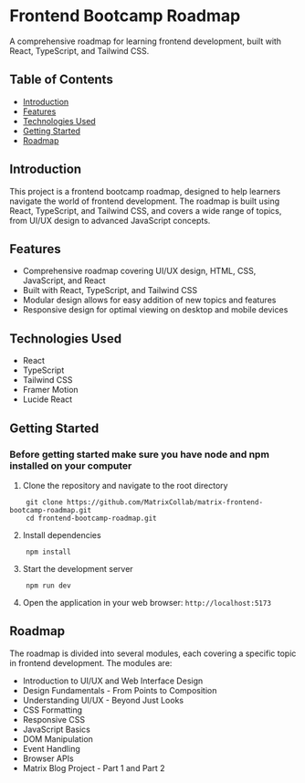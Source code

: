 **Frontend Bootcamp Roadmap**
==========================

A comprehensive roadmap for learning frontend development, built with React, TypeScript, and Tailwind CSS.

**Table of Contents**
-----------------

* [Introduction](#introduction)
* [Features](#features)
* [Technologies Used](#technologies-used)
* [Getting Started](#getting-started)
* [Roadmap](#roadmap)
  

**Introduction**
---------------

This project is a frontend bootcamp roadmap, designed to help learners navigate the world of frontend development. The roadmap is built using React, TypeScript, and Tailwind CSS, and covers a wide range of topics, from UI/UX design to advanced JavaScript concepts.

**Features**
------------

* Comprehensive roadmap covering UI/UX design, HTML, CSS, JavaScript, and React
* Built with React, TypeScript, and Tailwind CSS
* Modular design allows for easy addition of new topics and features
* Responsive design for optimal viewing on desktop and mobile devices

**Technologies Used**
--------------------

* React
* TypeScript
* Tailwind CSS
* Framer Motion
* Lucide React

**Getting Started**
-------------------

### Before getting started make sure you have node and npm installed on your computer

1. Clone the repository and navigate to the root directory
```
    git clone https://github.com/MatrixCollab/matrix-frontend-bootcamp-roadmap.git
    cd frontend-bootcamp-roadmap.git
```
2. Install dependencies 
```
    npm install
```
3. Start the development server

```
    npm run dev
```
4. Open the application in your web browser: `http://localhost:5173`

**Roadmap**
------------

The roadmap is divided into several modules, each covering a specific topic in frontend development. The modules are:

* Introduction to UI/UX and Web Interface Design
* Design Fundamentals - From Points to Composition
* Understanding UI/UX - Beyond Just Looks
* CSS Formatting
* Responsive CSS
* JavaScript Basics
* DOM Manipulation
* Event Handling
* Browser APIs
* Matrix Blog Project - Part 1 and Part 2

